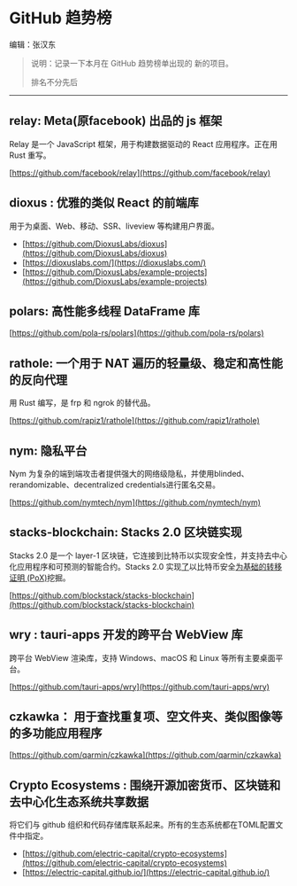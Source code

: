 # GitHub 趋势榜

编辑：张汉东

> 说明：记录一下本月在 GitHub 趋势榜单出现的 新的项目。
>
> 排名不分先后

---

## relay: Meta(原facebook) 出品的 js 框架

Relay 是一个 JavaScript 框架，用于构建数据驱动的 React 应用程序。正在用 Rust 重写。

[https://github.com/facebook/relay](https://github.com/facebook/relay)


## dioxus : 优雅的类似 React 的前端库

用于为桌面、Web、移动、SSR、liveview 等构建用户界面。

- [https://github.com/DioxusLabs/dioxus](https://github.com/DioxusLabs/dioxus)
- [https://dioxuslabs.com/](https://dioxuslabs.com/)
- [https://github.com/DioxusLabs/example-projects](https://github.com/DioxusLabs/example-projects)

## polars: 高性能多线程 DataFrame 库

[https://github.com/pola-rs/polars](https://github.com/pola-rs/polars)

## rathole: 一个用于 NAT 遍历的轻量级、稳定和高性能的反向代理

用 Rust 编写，是 frp 和 ngrok 的替代品。

[https://github.com/rapiz1/rathole](https://github.com/rapiz1/rathole)

## nym: 隐私平台

Nym 为复杂的端到端攻击者提供强大的网络级隐私，并使用blinded、rerandomizable、decentralized credentials进行匿名交易。

[https://github.com/nymtech/nym](https://github.com/nymtech/nym)

##  stacks-blockchain: Stacks 2.0 区块链实现

Stacks 2.0 是一个 layer-1 区块链，它连接到比特币以实现安全性，并支持去中心化应用程序和可预测的智能合约。Stacks 2.0 实现[了](https://blockstack.org/pox.pdf)以比特币安全[为基础的转移证明 (PoX)](https://blockstack.org/pox.pdf)挖掘。

[https://github.com/blockstack/stacks-blockchain](https://github.com/blockstack/stacks-blockchain)

## wry : tauri-apps 开发的跨平台 WebView 库

跨平台 WebView 渲染库，支持 Windows、macOS 和 Linux 等所有主要桌面平台。

[https://github.com/tauri-apps/wry](https://github.com/tauri-apps/wry)

## czkawka： 用于查找重复项、空文件夹、类似图像等的多功能应用程序

[https://github.com/qarmin/czkawka](https://github.com/qarmin/czkawka)

## Crypto Ecosystems : 围绕开源加密货币、区块链和去中心化生态系统共享数据

将它们与 github 组织和代码存储库联系起来。所有的生态系统都在TOML配置文件中指定。

- [https://github.com/electric-capital/crypto-ecosystems](https://github.com/electric-capital/crypto-ecosystems)
- [https://electric-capital.github.io/](https://electric-capital.github.io/)


